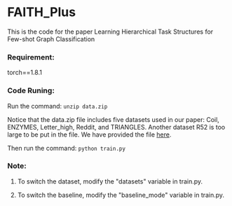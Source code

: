 # FAITH_Plus

This is the code for the paper Learning Hierarchical Task Structures for Few-shot Graph Classification


### Requirement:
torch==1.8.1



### Code Runing:
Run the command: 
`unzip data.zip`

Notice that the data.zip file includes five datasets used in our paper: Coil, ENZYMES, Letter_high, Reddit, and TRIANGLES. Another dataset R52 is too large to be put in the file. We have provided the file [here](https://drive.google.com/file/d/1bNKPKgzlLxJb3bHQnBUCpDmy7E9Z4zvg/view?usp=share_link).


Then run the command:
`python train.py`

### Note:
1. To switch the dataset, modify the "datasets" variable in train.py.

2. To switch the baseline, modify the "baseline_mode" variable in train.py.


